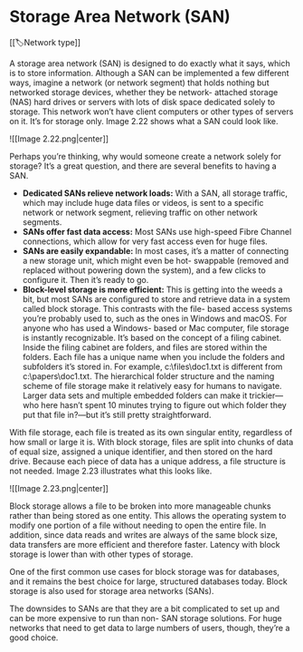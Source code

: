 
# Storage Area Network (SAN)

[[🏷️Network type]]

A storage area network (SAN) is designed to do exactly what it says, which is to store information. Although a SAN can be implemented a few different ways, imagine a network (or network segment) that holds nothing but networked storage devices, whether they be network- attached storage (NAS) hard drives or servers with lots of disk space dedicated solely to storage. This network won’t have client computers or other types of servers on it. It’s for storage only. Image 2.22 shows what a SAN could look like.

![[Image 2.22.png|center]]

Perhaps you’re thinking, why would someone create a network solely for storage? It’s a great question, and there are several benefits to having a SAN.

- **Dedicated SANs relieve network loads:** With a SAN, all storage traffic, which may include huge data files or videos, is sent to a specific network or network segment, relieving traffic on other network segments.
  <br>
- **SANs offer fast data access:** Most SANs use high-speed Fibre Channel connections, which allow for very fast access even for huge files.
  <br>
- **SANs are easily expandable:** In most cases, it’s a matter of connecting a new storage unit, which might even be hot- swappable (removed and replaced without powering down the system), and a few clicks to configure it. Then it’s ready to go.
  <br>
- **Block-level storage is more efficient:** This is getting into the weeds a bit, but most SANs are configured to store and retrieve data in a system called block storage. This contrasts with the file- based access systems you’re probably used to, such as the ones in Windows and macOS. For anyone who has used a Windows- based or Mac computer, file storage is instantly recognizable. It’s based on the concept of a filing cabinet. Inside the filing cabinet are folders, and files are stored within the folders. Each file has a unique name when you include the folders and subfolders it’s stored in. For example, c:\files\doc1.txt is different from c:\papers\doc1.txt. The hierarchical folder structure and the naming scheme of file storage make it relatively easy for humans to navigate. Larger data sets and multiple embedded folders can make it trickier—who here hasn’t spent 10 minutes trying to figure out which folder they put that file in?—but it’s still pretty straightforward. 

With file storage, each file is treated as its own singular entity, regardless of how small or large it is. With block storage, files are split into chunks of data of equal size, assigned a unique identifier, and then stored on the hard drive. Because each piece of data has a unique address, a file structure is not needed. Image 2.23 illustrates what this looks like.

![[Image 2.23.png|center]]

Block storage allows a file to be broken into more manageable chunks rather than being stored as one entity. This allows the operating system to modify one portion of a file without needing to open the entire file. In addition, since data reads and writes are always of the same block size, data transfers are more efficient and therefore faster. Latency with block storage is lower than with other types of storage.

One of the first common use cases for block storage was for databases, and it remains the best choice for large, structured databases today. Block storage is also used for storage area networks (SANs). 

The downsides to SANs are that they are a bit complicated to set up and can be more expensive to run than non- SAN storage solutions. For huge networks that need to get data to large numbers of users, though, they’re a good choice.



